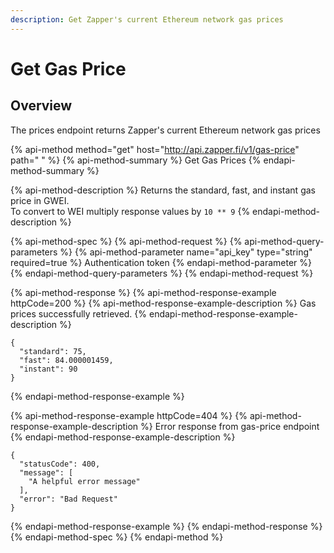 ```yaml
---
description: Get Zapper's current Ethereum network gas prices
---
```


# Get Gas Price

## Overview

The prices endpoint returns Zapper's current Ethereum network gas prices

{% api-method method="get" host="http://api.zapper.fi/v1/gas-price" path=" " %}
{% api-method-summary %}
Get Gas Prices
{% endapi-method-summary %}

{% api-method-description %}
Returns the standard, fast, and instant gas price in GWEI.   
To convert to WEI multiply response values by `10 ** 9`
{% endapi-method-description %}

{% api-method-spec %}
{% api-method-request %}
{% api-method-query-parameters %}
{% api-method-parameter name="api\_key" type="string" required=true %}
Authentication token
{% endapi-method-parameter %}
{% endapi-method-query-parameters %}
{% endapi-method-request %}

{% api-method-response %}
{% api-method-response-example httpCode=200 %}
{% api-method-response-example-description %}
Gas prices successfully retrieved.
{% endapi-method-response-example-description %}

```
{
  "standard": 75,
  "fast": 84.000001459,
  "instant": 90
}
```
{% endapi-method-response-example %}

{% api-method-response-example httpCode=404 %}
{% api-method-response-example-description %}
Error response from gas-price endpoint
{% endapi-method-response-example-description %}

```
{
  "statusCode": 400,
  "message": [
    "A helpful error message"
  ],
  "error": "Bad Request"
}
```
{% endapi-method-response-example %}
{% endapi-method-response %}
{% endapi-method-spec %}
{% endapi-method %}



